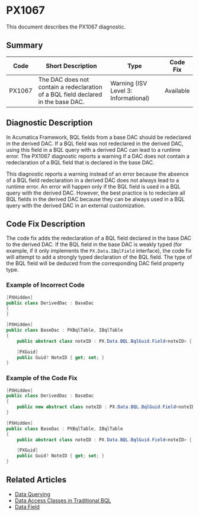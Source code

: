 # PX1067
This document describes the PX1067 diagnostic.

## Summary

| Code   | Short Description                                                                         | Type                                 | Code Fix    | 
| ------ | ----------------------------------------------------------------------------------------- | ------------------------------------ | ----------- | 
| PX1067 | The DAC does not contain a redeclaration of a BQL field declared in the base DAC.             | Warning (ISV Level 3: Informational) | Available   | 

## Diagnostic Description

In Acumatica Framework, BQL fields from a base DAC should be redeclared in the derived DAC. If a BQL field was not redeclared in the derived DAC, using this field in a BQL query with a derived DAC can lead to a runtime error.
The PX1067 diagnostic reports a warning if a DAC does not contain a redeclaration of a BQL field that is declared in the base DAC.

This diagnostic reports a warning instead of an error because the absence of a BQL field redeclaration in a derived DAC does not always lead to a runtime error. 
An error will happen only if the BQL field is used in a BQL query with the derived DAC. However, the best practice is to redeclare all BQL fields in the derived DAC because they can be always used in a BQL query with the derived DAC in an external customization.

## Code Fix Description

The code fix adds the redeclaration of a BQL field declared in the base DAC to the derived DAC. If the BQL field in the base DAC is weakly typed (for example, if it only implements the `PX.Data.IBqlField` interface), the code fix will attempt to add a strongly typed declaration of the BQL field. The type of the BQL field will be deduced from the corresponding DAC field property type.

### Example of Incorrect Code

```C#
[PXHidden]
public class DerivedDac : BaseDac
{
}

[PXHidden]
public class BaseDac : PXBqlTable, IBqlTable
{
	public abstract class noteID : PX.Data.BQL.BqlGuid.Field<noteID> { }

	[PXGuid]
	public Guid? NoteID { get; set; }
}
```

### Example of the Code Fix

```C#
[PXHidden]
public class DerivedDac : BaseDac
{
	public new abstract class noteID : PX.Data.BQL.BqlGuid.Field<noteID> { }
}

[PXHidden]
public class BaseDac : PXBqlTable, IBqlTable
{
	public abstract class noteID : PX.Data.BQL.BqlGuid.Field<noteID> { }

	[PXGuid]
	public Guid? NoteID { get; set; }
}
```

## Related Articles

 - [Data Querying](https://help.acumatica.com/Help?ScreenId=ShowWiki&pageid=9241a976-e062-4978-be14-2c1135642be2)
 - [Data Access Classes in Traditional BQL](https://help.acumatica.com/Help?ScreenId=ShowWiki&pageid=a47ddb36-eb85-486f-9d6b-49beac42fc80)
 - [Data Field](https://help.acumatica.com/Help?ScreenId=ShowWiki&pageid=b3d24079-bda4-4f82-9fbd-c444a8bcb733)
